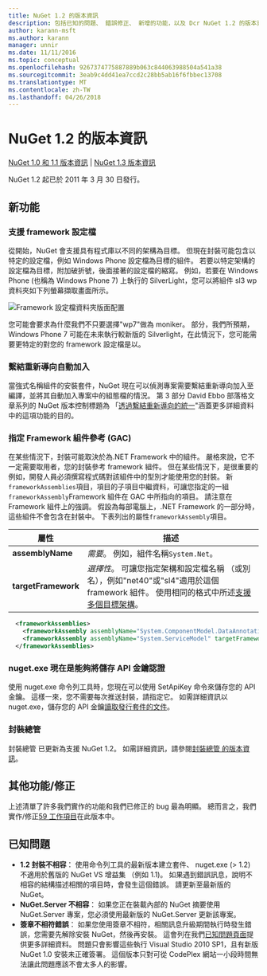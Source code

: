 ```yaml
---
title: NuGet 1.2 的版本資訊
description: 包括已知的問題、 錯誤修正、 新增的功能，以及 Dcr NuGet 1.2 的版本資訊。
author: karann-msft
ms.author: karann
manager: unnir
ms.date: 11/11/2016
ms.topic: conceptual
ms.openlocfilehash: 9267374775887889b063c844063988504a541a38
ms.sourcegitcommit: 3eab9c4dd41ea7ccd2c28bb5ab16f6fbbec13708
ms.translationtype: MT
ms.contentlocale: zh-TW
ms.lasthandoff: 04/26/2018
---
```

# <a name="nuget-12-release-notes"></a>NuGet 1.2 的版本資訊

[NuGet 1.0 和 1.1 版本資訊](../release-notes/nuget-1.1.md) | [NuGet 1.3 版本資訊](../release-notes/nuget-1.3.md)

NuGet 1.2 起已於 2011 年 3 月 30 日發行。

## <a name="new-features"></a>新功能

### <a name="framework-profile-support"></a>支援 framework 設定檔

從開始，NuGet 會支援具有程式庫以不同的架構為目標。 但現在封裝可能包含以特定的設定檔，例如 Windows Phone 設定檔為目標的組件。 若要以特定架構的設定檔為目標，附加破折號，後面接著的設定檔的縮寫。 例如，若要在 Windows Phone (也稱為 Windows Phone 7) 上執行的 SilverLight，您可以將組件 sl3 wp 資料夾如下列螢幕擷取畫面所示。

![Framework 設定檔資料夾版面配置](./media/framework-profile-support.png)

您可能會要求為什麼我們不只要選擇"wp7"做為 moniker。 部分，我們所預期，Windows Phone 7 可能在未來執行較新版的 Silverlight，在此情況下，您可能需要更特定的對您的 framework 設定檔是以。

### <a name="automatically-add-binding-redirects"></a>繫結重新導向自動加入

當強式名稱組件的安裝套件，NuGet 現在可以偵測專案需要繫結重新導向加入至編譯，並將其自動加入專案中的組態檔的情況。 第 3 部分 David Ebbo 部落格文章系列的 NuGet 版本控制標題為 「[透過繫結重新導向的統一](http://blog.davidebbo.com/2011/01/nuget-versioning-part-3-unification-via.html)"涵蓋更多詳細資料中的這項功能的目的。

<a name="framework-assembly-refs"></a>

### <a name="specifying-framework-assembly-references-gac"></a>指定 Framework 組件參考 (GAC)

在某些情況下，封裝可能取決於為.NET Framework 中的組件。 嚴格來說，它不一定需要取用者，您的封裝參考 framework 組件。 但在某些情況下，是很重要的例如，開發人員必須撰寫程式碼對該組件中的型別才能使用您的封裝。 新`frameworkAssemblies`項目，項目的子項目中繼資料，可讓您指定的一組`frameworkAssembly`Framework 組件在 GAC 中所指向的項目。 請注意在 Framework 組件上的強調。
假設為每部電腦上，.NET Framework 的一部分時，這些組件不會包含在封裝中。 下表列出的屬性`frameworkAssembly`項目。


|屬性 |描述|
|----------------|-----------|
|**assemblyName**|*需要*。 例如，組件名稱`System.Net`。|
|**targetFramework**|*選擇性*。 可讓您指定架構和設定檔名稱 （或別名），例如"net40"或"sl4"適用於這個 framework 組件。 使用相同的格式中所述[支援多個目標架構](../create-packages/supporting-multiple-target-frameworks.md)。|

```xml
  <frameworkAssemblies>
    <frameworkAssembly assemblyName="System.ComponentModel.DataAnnotations" targetFramework="net40" />
    <frameworkAssembly assemblyName="System.ServiceModel" targetFramework="net40" />
  </frameworkAssemblies>
```

### <a name="nugetexe-now-is-able-to-store-api-key-credentials"></a>nuget.exe 現在是能夠將儲存 API 金鑰認證

使用 nuget.exe 命令列工具時，您現在可以使用 SetApiKey 命令來儲存您的 API 金鑰。 這樣一來，您不需要每次推送封裝，請指定它。 如需詳細資訊以 nuget.exe，儲存您的 API 金鑰[讀取發行套件的文件](../create-packages/publish-a-package.md)。

### <a name="package-explorer"></a>封裝總管
封裝總管 已更新為支援 NuGet 1.2。 如需詳細資訊，請參閱[封裝總管 的版本資訊](http://nuget.codeplex.com/wikipage?title=New%20features%20in%20NuGet%20Package%20Explorer%201.0)。

## <a name="other-featuresfixes"></a>其他功能/修正

上述清單了許多我們實作的功能和我們已修正的 bug 最為明顯。 總而言之，我們實作/修正[59 工作項目](http://nuget.codeplex.com/workitem/list/advanced?keyword=&status=All&type=All&priority=All&release=NuGet%201.2&assignedTo=All&component=All&sortField=Votes&sortDirection=Descending&page=0)在此版本中。

## <a name="known-issues"></a>已知問題

* **1.2 封裝不相容**： 使用命令列工具的最新版本建立套件、 nuget.exe (> 1.2) 不適用於舊版的 NuGet VS 增益集 （例如 1.1)。 如果遇到錯誤訊息，說明不相容的結構描述相關的項目時，會發生這個錯誤。 請更新至最新版的 NuGet。
* **NuGet.Server 不相容**： 如果您正在裝載內部的 NuGet 摘要使用 NuGet.Server 專案，您必須使用最新版的 NuGet.Server 更新該專案。
* **簽章不相符錯誤**： 如果您使用簽章不相符，相關訊息升級期間執行時發生錯誤，您需要先解除安裝 NuGet，然後再安裝。 這會列在我們[已知問題頁面](../release-notes/known-issues.md)提供更多詳細資料。 問題只會影響這些執行 Visual Studio 2010 SP1，且有新版 NuGet 1.0 安裝未正確簽署。 這個版本只對可從 CodePlex 網站一小段時間無法讓此問題應該不會太多人的影響。